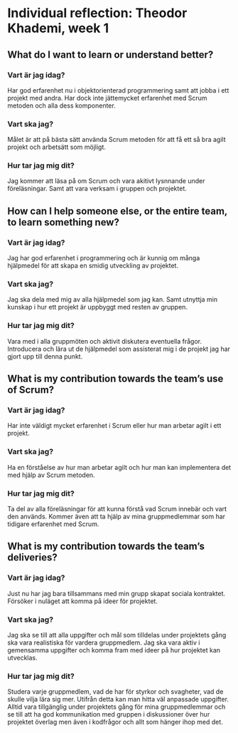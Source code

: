 # Individual reflection: Theodor Khademi, week 1

## What do I want to learn or understand better?

### Vart är jag idag?  
Har god erfarenhet nu i objektorienterad programmering samt att jobba i ett projekt med andra. Har dock inte jättemycket erfarenhet med Scrum metoden och alla dess komponenter. 

### Vart ska jag?  
Målet är att på bästa sätt använda Scrum metoden för att få ett så bra agilt projekt och arbetsätt som möjligt. 

### Hur tar jag mig dit?  
Jag kommer att läsa på om Scrum och vara akitivt lysnnande under föreläsningar. Samt att vara verksam i gruppen och projektet.  

## How can I help someone else, or the entire team, to learn something new?

### Vart är jag idag?  
Jag har god erfarenhet i programmering och är kunnig om många hjälpmedel för att skapa en smidig utveckling av projektet.

### Vart ska jag?  
Jag ska dela med mig av alla hjälpmedel som jag kan. Samt utnyttja min kunskap i hur ett projekt är uppbyggt med resten av 
gruppen.

### Hur tar jag mig dit?  
Vara med i alla gruppmöten och aktivit diskutera eventuella frågor. Introducera och lära ut de hjälpmedel som assisterat mig i de projekt jag har gjort upp till denna punkt.

## What is my contribution towards the team’s use of Scrum?

### Vart är jag idag?  
Har inte väldigt mycket erfarenhet i Scrum eller hur man arbetar agilt i ett projekt.

### Vart ska jag?  
Ha en förståelse av hur man arbetar agilt och hur man kan implementera det med hjälp av Scrum metoden.

### Hur tar jag mig dit?  
Ta del av alla föreläsningar för att kunna förstå vad Scrum innebär och vart den används. Kommer även att ta hjälp av 
mina gruppmedlemmar som har tidigare erfarenhet med Scrum. 

## What is my contribution towards the team’s deliveries?

### Vart är jag idag?  
Just nu har jag bara tillsammans med min grupp skapat sociala kontraktet. Försöker i nuläget att komma på ideer för projektet.

### Vart ska jag?  
Jag ska se till att alla uppgifter och mål som tilldelas under projektets gång ska vara realistiska
för vardera gruppmedlem. Jag ska vara aktiv i gemensamma uppgifter och komma fram med ideer på hur projektet kan utvecklas.

### Hur tar jag mig dit?  
Studera varje gruppmedlem, vad de har för styrkor och svagheter, vad de skulle vilja lära sig mer. Utifrån detta kan man hitta väl anpassade uppgifter. Alltid vara tillgänglig under projektets gång för mina gruppmedlemmar och se till att ha god kommunikation med gruppen i diskussioner över hur projektet överlag men även i kodfrågor och allt som hänger ihop med det.
